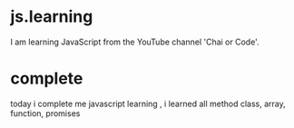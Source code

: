 # js.learning
I am learning JavaScript from the YouTube channel 'Chai or Code'.
# complete
today i complete me javascript learning , i learned all method class, array, function, promises